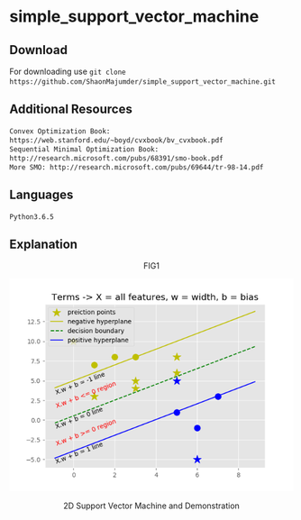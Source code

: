 # simple_support_vector_machine 

## Download 
For downloading use 
       `git clone https://github.com/ShaonMajumder/simple_support_vector_machine.git` 

## Additional Resources
	Convex Optimization Book: https://web.stanford.edu/~boyd/cvxbook/bv_cvxbook.pdf
	Sequential Minimal Optimization Book: http://research.microsoft.com/pubs/68391/smo-book.pdf
	More SMO: http://research.microsoft.com/pubs/69644/tr-98-14.pdf

## Languages
	Python3.6.5

## Explanation
<div align="center">
FIG1
 
![2D Support Vector Machine](https://github.com/ShaonMajumder/simple_support_vector_machine/blob/master/pics/2D_Support_Vector_Machine.png)

2D Support Vector Machine and Demonstration
</div>